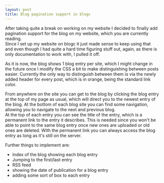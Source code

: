 ```yaml
---
layout: post
title: Blog pagination support in blogc
---
```


After taking quite a break on working on my website I decided to finally add pagination support for the blog on my website, which you are currently reading.  
Since I set up my website on blogc it just made sense to keep using that and even though I had quite a hard time figuring stuff out, again, as there is only documentation to work with, I pulled it off.

As it is now, the blog shows 1 blog entry per site, which I might change in the future once I modify the CSS a bit to make distinguishing between posts easier. Currently the only way to distinguish between them is via the newly added header for every post, which is in orange, being the standard link color.

From anywhere on the site you can get to the blog by clicking the blog entry at the top of my page as usual, which will direct you to the newest entry of the blog. At the bottom of each blog site you can find some navigation, allowing you to navigate to the next and previous blog.  
At the top of each entry you can see the title of the entry, which is a permanent link to the entry it describes. This is needed since you won't be able to point to the same blog entry once new ones are uploaded or old ones are deleted. With the permanent link you can always access the blog entry as long as it's still on the server.

Further things to implement are:

- Index of the blog showing each blog entry
- Jumping to the first/last entry
- RSS feed
- showing the date of publication for a blog entry
- adding some sort of box to each entry
